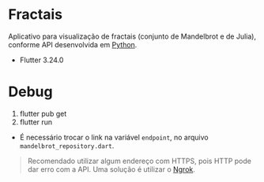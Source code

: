 # Fractais
Aplicativo para visualização de fractais (conjunto de Mandelbrot e de Julia), conforme API desenvolvida em [Python](https://github.com/diegorkalschne/fractais_mpi_threads).

- Flutter 3.24.0

# Debug
1. flutter pub get
2. flutter run

- É necessário trocar o link na variável `endpoint`, no arquivo `mandelbrot_repository.dart`. </br>
> Recomendado utilizar algum endereço com HTTPS, pois HTTP pode dar erro com a API. Uma solução é utilizar o [Ngrok](https://ngrok.com/).